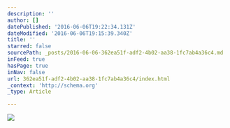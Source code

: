 ```yaml
---
description: ''
author: []
datePublished: '2016-06-06T19:22:34.131Z'
dateModified: '2016-06-06T19:15:39.340Z'
title: ''
starred: false
sourcePath: _posts/2016-06-06-362ea51f-adf2-4b02-aa38-1fc7ab4a36c4.md
inFeed: true
hasPage: true
inNav: false
url: 362ea51f-adf2-4b02-aa38-1fc7ab4a36c4/index.html
_context: 'http://schema.org'
_type: Article

---
```

![](https://the-grid-user-content.s3-us-west-2.amazonaws.com/7ad30e9c-55b6-4212-b100-ea4e5fd589fb.jpg)